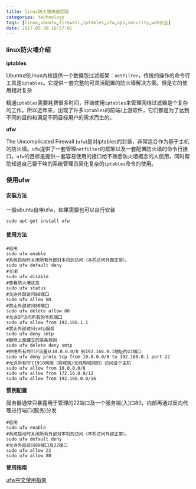 ```yaml
---
title: linux防火墙快速实践
categories: technology
tags: [linux,ubuntu,firewall,iptables,ufw,ops,security,web安全]
date: 2017-05-30 16:57:01
---
```


### linux防火墙介绍

__iptables__

Ubuntu的Linux内核提供一个数据包过滤框架：`netfilter`，传统的操作的命令行工具是`iptables`。它提供一套完整的可灵活配置的防火墙解决方案。但是它的使用相对复杂

精通`iptables`需要耗费很多时间，开始使用`iptables`来管理网络过滤器是个复杂的工作。所以近年来，出现了许多`iptables`的前端/上游软件，它们都是为了达到不同的目的和满足不同目标用户的需求而生的。

__ufw__

The Uncomplicated Firewall (`ufw`)是对iptables的封装，非常适合作为基于主机的防火墙。`ufw`提供了一套管理`netfilter`的框架以及一套配置防火墙的命令行接口。`ufw`的目标是提供一套容易使用的接口给不熟悉防火墙概念的人使用，同时帮助知道自己要干嘛的系统管理员简化复杂的`iptables`命令的使用。

### 使用ufw

#### 安装方法

一般ubuntu自带ufw，如果需要也可以自行安装

```shell
sudo apt-get install ufw
```

#### 使用方法

```shell
#启用
sudo ufw enable
#系统启动时关闭所有外部对本机的访问（本机访问外部正常）。
sudo ufw default deny 
#关闭
sudo ufw disable 
#查看防火墙状态
sudo ufw status
#允许外部访问80端口
sudo ufw allow 80
#禁止外部访问80端口
sudo ufw delete allow 80
#允许IP访问所有的本机端口
sudo ufw allow from 192.168.1.1
#禁止外部访问smtp服务
sudo ufw deny smtp
#删除上面建立的某条规则
sudo ufw delete deny smtp
#拒绝所有的TCP流量从10.0.0.0/8 到192.168.0.1地址的22端口
sudo ufw deny proto tcp from 10.0.0.0/8 to 192.168.0.1 port 22
#允许所有RFC1918网络（局域网/无线局域网的）访问这个主机
sudo ufw allow from 10.0.0.0/8
sudo ufw allow from 172.16.0.0/12
sudo ufw allow from 192.168.0.0/16
```

__惯例配置__

服务器通常只暴露用于管理的22端口及一个服务端(入)口80，内部再通过反向代理进行端口(服务)分发

```shell
#启用
sudo ufw enable
#系统启动时关闭所有外部对本机的访问（本机访问外部正常）。
sudo ufw default deny 
#允许外部访问80端口及22端口
sudo ufw allow 22
sudo ufw allow 80
```

__使用指南__

[ufw中文使用指南](http://wiki.ubuntu.org.cn/Ufw%E4%BD%BF%E7%94%A8%E6%8C%87%E5%8D%97)

